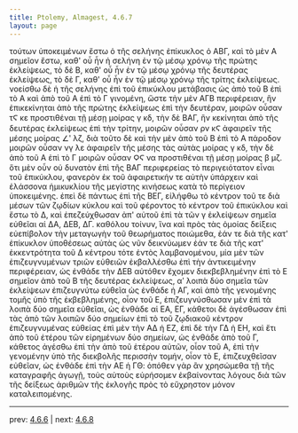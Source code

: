 ```yaml
---
title: Ptolemy, Almagest, 4.6.7
layout: page
---
```


τούτων ὑποκειμένων ἔστω ὁ τῆς σελήνης ἐπίκυκλος ὁ ΑΒΓ, καὶ τὸ μὲν Α σημεῖον ἔστω, καθ' οὗ ἦν ἡ σελήνη ἐν τῷ μέσῳ χρόνῳ τῆς πρώτης ἐκλείψεως, τὸ δὲ Β, καθ' οὗ ἦν ἐν τῷ μέσῳ χρόνῳ τῆς δευτέρας ἐκλείψεως, τὸ δὲ Γ, καθ' οὗ ἦν ἐν τῷ μέσῳ χρόνῳ τῆς τρίτης ἐκλείψεως. νοείσθω δὲ ἡ τῆς σελήνης ἐπὶ τοῦ ἐπικύκλου μετάβασις ὡς ἀπὸ τοῦ Β ἐπὶ τὸ Α καὶ ἀπὸ τοῦ Α ἐπὶ τὸ Γ γινομένη, ὥστε τὴν μὲν ΑΓΒ περιφέρειαν, ἣν ἐπικεκίνηται ἀπὸ τῆς πρώτης ἐκλείψεως ἐπὶ τὴν δευτέραν, μοιρῶν οὖσαν τϚ κε προστιθέναι τῇ μέσῃ μοίρας γ κδ, τὴν δὲ ΒΑΓ, ἣν κεκίνηται ἀπὸ τῆς δευτέρας ἐκλείψεως ἐπὶ τὴν τρίτην, μοιρῶν οὖσαν ρν κϚ ἀφαιρεῖν τῆς μέσης μοίρας ∠ʹ λζ, διὰ τοῦτο δὲ καὶ τὴν μὲν ἀπὸ τοῦ Β ἐπὶ τὸ Α πάροδον μοιρῶν οὖσαν νγ λε ἀφαιρεῖν τῆς μέσης τὰς αὐτὰς μοίρας γ κδ, τὴν δὲ ἀπὸ τοῦ Α ἐπὶ τὸ Γ μοιρῶν οὖσαν ϘϚ να προστιθέναι τῇ μέσῃ μοίρας β μζ. ὅτι μὲν οὖν οὐ δυνατὸν ἐπὶ τῆς ΒΑΓ περιφερείας τὸ περιγειότατον εἶναι τοῦ ἐπικύκλου, φανερὸν ἐκ τοῦ ἀφαιρετικήν τε αὐτὴν ὑπάρχειν καὶ ἐλάσσονα ἡμικυκλίου τῆς μεγίστης κινήσεως κατὰ τὸ περίγειον ὑποκειμένης. ἐπεὶ δὲ πάντως ἐπὶ τῆς ΒΕΓ, εἰλήφθω τὸ κέντρον τοῦ τε διὰ μέσων τῶν ζῳδίων κύκλου καὶ τοῦ φέροντος τὸ κέντρον τοῦ ἐπικύκλου καὶ ἔστω τὸ Δ, καὶ ἐπεζεύχθωσαν ἀπ' αὐτοῦ ἐπὶ τὰ τῶν γ ἐκλείψεων σημεῖα εὐθεῖαι αἱ ΔΑ, ΔΕΒ, ΔΓ. καθόλου τοίνυν, ἵνα καὶ πρὸς τὰς ὁμοίας δείξεις εὐεπίβολον τὴν μεταγωγὴν τοῦ θεωρήματος ποιώμεθα, ἐάν τε διὰ τῆς κατ' ἐπίκυκλον ὑποθέσεως αὐτὰς ὡς νῦν δεικνύωμεν ἐάν τε διὰ τῆς κατ' ἐκκεντρότητα τοῦ Δ κέντρου τότε ἐντὸς λαμβανομένου, μία μὲν τῶν ἐπιζευγνυμένων τριῶν εὐθειῶν ἐκβαλλέσθω ἐπὶ τὴν ἀντικειμένην περιφέρειαν, ὡς ἐνθάδε τὴν ΔΕΒ αὐτόθεν ἔχομεν διεκβεβλημένην ἐπὶ τὸ Ε σημεῖον ἀπὸ τοῦ Β τῆς δευτέρας ἐκλείψεως, αʹ λοιπὰ δύο σημεῖα τῶν ἐκλείψεων ἐπιζευγνύτω εὐθεῖα ὡς ἐνθάδε ἡ ΑΓ, καὶ ἀπὸ τῆς γενομένης τομῆς ὑπὸ τῆς ἐκβεβλημένης, οἷον τοῦ Ε, ἐπιζευγνύσθωσαν μὲν ἐπὶ τὰ λοιπὰ δύο σημεῖα εὐθεῖαι, ὡς ἐνθάδε αἱ ΕΑ, ΕΓ, κάθετοι δὲ ἀγέσθωσαν ἐπὶ τὰς ἀπὸ τῶν λοιπῶν δύο σημείων ἐπὶ τὸ τοῦ ζῳδιακοῦ κέντρον ἐπιζευγνυμένας εὐθείας ἐπὶ μὲν τὴν ΑΔ ἡ ΕΖ, ἐπὶ δὲ τὴν ΓΔ ἡ ΕΗ, καὶ ἔτι ἀπὸ τοῦ ἑτέρου τῶν εἰρημένων δύο σημείων, ὡς ἐνθάδε ἀπὸ τοῦ Γ, κάθετος ἀγέσθω ἐπὶ τὴν ἀπὸ τοῦ ἑτέρου αὐτῶν, οἷον τοῦ Α, ἐπὶ τὴν γενομένην ὑπὸ τῆς διεκβολῆς περισσὴν τομήν, οἷον τὸ Ε, ἐπιζευχθεῖσαν εὐθεῖαν, ὡς ἐνθάδε ἐπὶ τὴν ΑΕ ἡ ΓΘ: ὁπόθεν γὰρ ἂν χρησώμεθα τῇ τῆς καταγραφῆς ἀγωγῇ, τοὺς αὐτοὺς εὑρήσομεν ἐκβαίνοντας λόγους διὰ τῶν τῆς δείξεως ἀριθμῶν τῆς ἐκλογῆς πρὸς τὸ εὔχρηστον μόνον καταλειπομένης. 

---

prev: [4.6.6](../4.6.6/) | next: [4.6.8](../4.6.8/)

